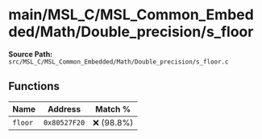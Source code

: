 # main/MSL_C/MSL_Common_Embedded/Math/Double_precision/s_floor

**Source Path:** `src/MSL_C/MSL_Common_Embedded/Math/Double_precision/s_floor.c`

## Functions

| Name | Address | Match % |
|------|---------|---------|
| `floor` | `0x80527F20` | :x: (98.8%) |